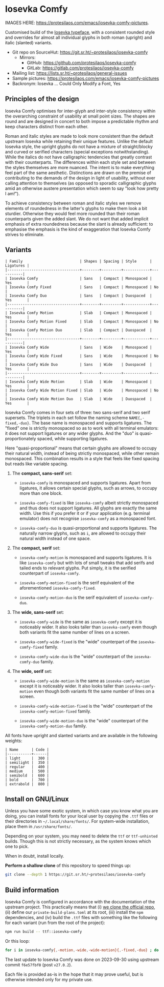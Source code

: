 # Iosevka Comfy

IMAGES HERE: <https://protesilaos.com/emacs/iosevka-comfy-pictures>.

Customised build of the [Iosevka
typeface](https://github.com/be5invis/Iosevka), with a consistent
rounded style and overrides for almost all individual glyphs in both
roman (upright) and italic (slanted) variants.

+ Git repo on SourceHut: <https://git.sr.ht/~protesilaos/iosevka-comfy>
  - Mirrors:
    + GitHub: <https://github.com/protesilaos/iosevka-comfy>
    + GitLab: <https://gitlab.com/protesilaos/iosevka-comfy>
+ Mailing list: <https://lists.sr.ht/~protesilaos/general-issues>
+ Sample pictures: <https://protesilaos.com/emacs/iosevka-comfy-pictures>
+ Backronym: Iosevka ... Could Only Modify a Font, Yes

## Principles of the design

Iosevka Comfy optimises for inter-glyph and inter-style consistency
within the overarching constraint of usability at small point sizes.
The shapes are round and are designed in concert to both impose a
predictable rhythm and keep characters distinct from each other.

Roman and italic styles are made to look more consistent than the
default upstream Iosevka while retaining their unique features.  Unlike
the default Iosevka style, the upright glyphs do not have a mixture of
straight/blocky and curved or serified characters (special exceptions
notwithstanding).  While the italics do not have calligraphic tendencies
that greatly contrast with their counterparts.  The differences within
each style set and between the styles themselves are more nuanced.  The
intent is to make everything feel part of the same aesthetic.
Distinctions are drawn on the premise of contributing to the demands of
the design in light of usability, without ever calling attention to
themselves (as opposed to sporadic calligraphic glyphs amid an otherwise
austere presentation which seem to say "look how pretty I am!").

To achieve consistency between roman and italic styles we remove
elements of roundedness in the latter's glyphs to make them look a bit
sturdier.  Otherwise they would feel more rounded than their roman
counterparts given the added slant.  We do not want that added implicit
emphasis of extra roundedness because the slant is already sufficient:
to emphasise the emphasis is the kind of exaggeration that Iosevka Comfy
strives to eliminate.

## Variants

```
| Family                          | Shapes | Spacing | Style      | Ligatures |
|---------------------------------+--------+---------+------------+-----------|
| Iosevka Comfy                   | Sans   | Compact | Monospaced | Yes       |
| Iosevka Comfy Fixed             | Sans   | Compact | Monospaced | No        |
| Iosevka Comfy Duo               | Sans   | Compact | Duospaced  | Yes       |
|---------------------------------+--------+---------+------------+-----------|
| Iosevka Comfy Motion            | Slab   | Compact | Monospaced | Yes       |
| Iosevka Comfy Motion Fixed      | Slab   | Compact | Monospaced | No        |
| Iosevka Comfy Motion Duo        | Slab   | Compact | Duospaced  | Yes       |
|---------------------------------+--------+---------+------------+-----------|
| Iosevka Comfy Wide              | Sans   | Wide    | Monospaced | Yes       |
| Iosevka Comfy Wide Fixed        | Sans   | Wide    | Monospaced | No        |
| Iosevka Comfy Wide Duo          | Sans   | Wide    | Duospaced  | Yes       |
|---------------------------------+--------+---------+------------+-----------|
| Iosevka Comfy Wide Motion       | Slab   | Wide    | Monospaced | Yes       |
| Iosevka Comfy Wide Motion Fixed | Slab   | Wide    | Monospaced | No        |
| Iosevka Comfy Wide Motion Duo   | Slab   | Wide    | Duospaced  | Yes       |
```

Iosevka Comfy comes in four sets of three: two sans-serif and two
serif supersets.  The triplets in each set follow the naming scheme
`NAME{,-fixed,-duo}`.  The base name is monospaced and supports
ligatures.  The "fixed" one is strictly monospaced so as to work with
all terminal emulators: it does not support ligatures or any wider
glyphs.  And the "duo" is quasi-proportionately spaced, while
supporting ligatures.

Here "quasi-proportional" means that certain glyphs are allowed to
occupy their natural width, instead of being strictly monospaced,
while other remain monospaced.  This combination results in a style
that feels like fixed spacing but reads like variable spacing.

1. The **compact, sans-serif** set:

   - `iosevka-comfy` is monospaced and supports ligatures.  Apart from
     ligatures, it allows certain special glyphs, such as arrows, to
     occupy more than one block.

   - `iosevka-comfy-fixed` is like `iosevka-comfy` albeit strictly
     monospaced and thus does not support ligatures.  All glyphs are
     exactly the same width.  Use this if you prefer it or if your
     application (e.g. terminal emulator) does not recognise
     `iosevka-comfy` as a monospaced font.

   - `iosevka-comfy-duo` is quasi-proportional and supports ligatures.  The
     naturally narrow glyphs, such as `i`, are allowed to occupy their
     natural width instead of one space.

2. The **compact, serif** set:

   - `iosevka-comfy-motion` is monospaced and supports ligatures.  It is
     like `iosevka-comfy` but with lots of small tweaks that add serifs
     and tailed ends to relevant glyphs.  Put simply, it is the serified
     counterpart of `iosevka-comfy`.

   - `iosevka-comfy-motion-fixed` is the serif equivalent of the
     aforementioned `iosevka-comfy-fixed`.

   - `iosevka-comfy-motion-duo` is the serif equivalent of
     `iosevka-comfy-duo`.

3. The **wide, sans-serif** set:

   - `iosevka-comfy-wide` is the same as `iosevka-comfy` except it is
     noticeably wider.  It also looks taller than `iosevka-comfy` even
     though both variants fit the same number of lines on a screen.

   - `iosevka-comfy-wide-fixed` is the "wide" counterpart of the
     `iosevka-comfy-fixed` family.

   - `iosevka-comfy-wide-duo` is the "wide" counterpart of the
     `iosevka-comfy-duo` family.

4. The **wide, serif** set:

   - `iosevka-comfy-wide-motion` is the same as `iosevka-comfy-motion`
     except it is noticeably wider.  It also looks taller than
     `iosevka-comfy-motion` even though both variants fit the same
     number of lines on a screen.

   - `iosevka-comfy-wide-motion-fixed` is the "wide" counterpart of the
     `iosevka-comfy-motion-fixed` family.

   - `iosevka-comfy-wide-motion-duo` is the "wide" counterpart of the
     `iosevka-comfy-motion-duo` family.

All fonts have upright and slanted variants and are available in the
following weights:

```
| Name      | Code |
|-----------+------|
| light     |  300 |
| semilight |  350 |
| regular   |  400 |
| medium    |  500 |
| semibold  |  600 |
| bold      |  700 |
| extrabold |  800 |
```

## Install on GNU/Linux

Unless you have some exotic system, in which case you know what you are
doing, you can install fonts for your local user by copying the `.ttf`
files or their directories in `~/.local/share/fonts/`.  For system-wide
installation, place them in `/usr/share/fonts/`.

Depending on your system, you may need to delete the `ttf` or
`ttf-unhinted` builds.  Though this is not strictly necessary, as the
system knows which one to pick.

When in doubt, install locally.

**Perform a shallow clone** of this repository to speed things up:

```sh
git clone --depth 1 https://git.sr.ht/~protesilaos/iosevka-comfy
```

## Build information

Iosevka Comfy is configured in accordance with the documentation of
the upstream project.  This practically means that (i) [we clone the
official repo](https://github.com/be5invis/iosevka), (ii) define our
`private-build-plans.toml` at its root, (iii) install the `npm`
dependencies, and (iv) build the `.ttf` files with something like the
following for each variant (run from the root of the project):

```sh
npm run build -- ttf::iosevka-comfy
```

Or this loop:

```sh
for i in iosevka-comfy{,-motion,-wide,-wide-motion}{,-fixed,-duo} ; do npm run build -- ttf::$i ; done
```

The last update to Iosevka Comfy was done on 2023-09-30 using upstream
commit `f6e57fbf0` (post `v27.0.2`).

Each file is provided as-is in the hope that it may prove useful, but
is otherwise intended only for my private use.

